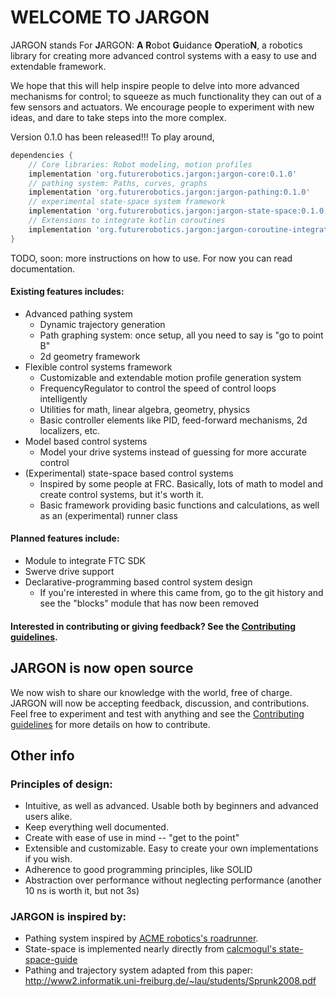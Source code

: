 # WELCOME TO JARGON

JARGON stands For **J**ARGON: **A** **R**obot **G**uidance **O**peratio**N**,
a robotics library for creating more advanced control systems with a easy to use and extendable framework.

We hope that this will help inspire people to delve into more advanced mechanisms for control; to squeeze as much
functionality they can out of a few sensors and actuators. We encourage people to experiment with new ideas, and
dare to take steps into the more complex.

Version 0.1.0 has been released!!!
To play around,
```groovy
dependencies {
    // Core libraries: Robot modeling, motion profiles
    implementation 'org.futurerobotics.jargon:jargon-core:0.1.0'
    // pathing system: Paths, curves, graphs
    implementation 'org.futurerobotics.jargon:jargon-pathing:0.1.0'
    // experimental state-space system framework
    implementation 'org.futurerobotics.jargon:jargon-state-space:0.1.0'
    // Extensions to integrate kotlin coroutines
    implementation 'org.futurerobotics.jargon:jargon-coroutine-integration:0.1.0'
}
```

TODO, soon: more instructions on how to use. For now you can read documentation.


#### Existing features includes:
- Advanced pathing system
   - Dynamic trajectory generation
   - Path graphing system: once setup, all you need to say is "go to point B"
   - 2d geometry framework
- Flexible control systems framework
   - Customizable and extendable motion profile generation system
   - FrequencyRegulator to control the speed of control loops intelligently
   - Utilities for math, linear algebra, geometry, physics
   - Basic controller elements like PID, feed-forward mechanisms, 2d localizers, etc.
- Model based control systems
   - Model your drive systems instead of guessing for more accurate control
- (Experimental) state-space based control systems
   - Inspired by some people at FRC. Basically, lots of math to model and create control systems, but it's worth it.
   - Basic framework providing basic functions and calculations, as well as an (experimental) runner class
 #### Planned features include:
 - Module to integrate FTC SDK
 - Swerve drive support
 - Declarative-programming based control system design
    - If you're interested in where this came from, go to the git history and see the "blocks" module that
     has now been removed  
 
 
#### Interested in contributing or giving feedback? See the [Contributing guidelines](CONTRIBUTING.md).

## JARGON is now open source
We now wish to share our knowledge with the world, free of charge. JARGON will now be accepting feedback, discussion,
 and contributions. Feel free to experiment and test with anything and see the 
 [Contributing guidelines](CONTRIBUTING.md) for more details on how to contribute.
 
## Other info
### Principles of design:
- Intuitive, as well as advanced. Usable both by beginners and advanced users alike.
- Keep everything well documented.
- Create with ease of use in mind -- "get to the point"
- Extensible and customizable. Easy to create your own implementations if you wish.
- Adherence to good programming principles, like SOLID
- Abstraction over performance without neglecting performance (another 10 ns is worth it, but not 3s)

### JARGON is inspired by:
- Pathing system inspired by [ACME robotics's roadrunner](https://github.com/acmerobotics/road-runner).
- State-space is implemented nearly directly from [calcmogul's state-space-guide](https://github.com/calcmogul/state-space-guide)
- Pathing and trajectory system adapted from this paper: <http://www2.informatik.uni-freiburg.de/~lau/students/Sprunk2008.pdf>
